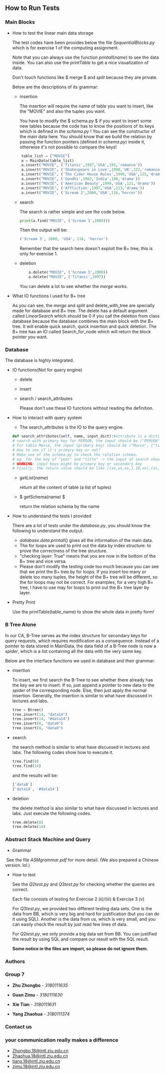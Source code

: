 ## How to Run Tests 

### Main Blocks

- How to test the linear main data storage

  The test codes have been provides below the file $SequentialBlocks.py$  which is for exercise 1 of the computing assignment. 

  Note that you can always use the function $printall(name)$ to see the data inside. You can also use the $printTable$ to get a nice visualization of data.

  Don't touch functions like $ merge $ and $split$ because they are private.

  Below are the descriptions of its grammar:

  - insertion

    The insertion will require the name of table you want to insert, like the "MOVIE" and also the tuples you want. 

    You have to modify the $ schema.py $ if you want to insert some new tables because the code has to know the positions of its keys which is defined in the $schema.py$ ! You can see the constructor of the main data here. You should know that we build the relation by passing the function pointers (defined in $schema.py$) inside it, otherwise it's not possible to compare the keys!

  ```python
      table_list = ["MOVIE"]
      a = MainData(table_list)
      a.insert("MOVIE", ('Titanic',1997,'USA',195,'romance'))
      a.insert("MOVIE", ('Shakespeare in Love',1998,'UK',122,'romance'))
      a.insert("MOVIE", ('The Cider House Rules',1999,'USA',125,'drama'))
      a.insert("MOVIE", ('Gandhi',1982,'India',188,'drama'))
      a.insert("MOVIE", ('American Beauty',1999,'USA',121,'drama'))
      a.insert("MOVIE", ('Affliction',1997,'USA',113,'drama'))
      a.insert("MOVIE", ('Scream 3',2000,'USA',116,'horror'))
  ```

  - search

    The search is rather simple and see the code below.

    ```python
    print(a.find("MOVIE", ('Scream 3',2000)))
    ```

    Then the output will be:

    ```python
    ('Scream 3', 2000, 'USA', 116, 'horror')
    ```

    Remember that the search here doesn't exploit the B+ tree, this is only for exercise 1.

  - deletion

    ```python
        a.delete("MOVIE", ('Scream 3',2000))
        a.delete("MOVIE", ('Titanic',1997))
    ```

    You can delete a lot to see whether the $merge$ works.

    

- What IO functions I used for B+ tree

  As you can see, the $merge$ and $split$ and $\text{delete_with_tree}$ are specially made for database and B+ tree. The delete has a default argument called $Linear Search$ which should be 0 if you call the deletion from class database because the database combines the main block with the B+ tree. It will enable quick search, quick insertion and quick deletion. The B+ tree has an IO called $\text{Search_for_node}$  which will return the block pointer you want.

### Database 

The database is highly integrated. 

- IO functions(Not for query engine)

  - delete

  - insert

  - search / search_attributes

    Please don't use these IO functions without reading the definition.

- How to interact with query system

  - The $\text{search_attributes}$  is the IO to the query engine.

  ```python 
  def search_attributes(self, name, input_dict):#attribute is a dictionary
  # search with primary key for PERSON, the input should be ("PERSON", {"id": "xxx"})
  # For table Movie, the input (primary key) should be ("Movie", {"title":"xxx", "year":"xxx"})
  # How to see if it's primary key or not?
  # Make use of the schema.py to check the relation schema.
  # eg. for the key of "year" and "title" -> the input of search should be title, year -> make sure the order is OK
  # WARNING: input keys might be primary key or secondary key
  # Finally, the return value should be like [(xx,xx,xx,1,10,xx),(xx,xx,xx,1,10,xx),(xx,xx,xx,1,10,xx)] -> a list of tuples
  ```

  - $getList(name)$

    return all the content of table (a list of tuples)

  - $ getSchema(name) $

    return the relation schema by the name

- How to understand the tests I provided

  There are a lot of tests under the $database.py$, you should know the following to understand the output.

  - $database.data.printall()$ gives all the information of the main data.
  - The for loops are used to print out the data by index structure: to prove the correctness of the tree structure.
  - "checking layer: True" means that you are now in the bottom of the B+ tree and vice versa.
  - Please don't modify the testing code too much because you can see that we print the B+ tree by for loops. If you insert too many or delete too many tuples, the height of the B+ tree will be different, so the for loops may not be correct. For examples, for a very high B+ tree, I have to use may for loops to print out the B+ tree layer by layer.

- Pretty Print

  Use the $\text{ printTable(table_name)}$ to show the whole data in pretty form!

### B Tree  Alone

In our CA, B-Tree serves as the index structure for secondary keys for query requests, which requires modification as a consequence. Instead of a pointer to data stored in MainData, the data field of a B-Tree node is now a $spider$, which is a list containing all the data with the very same key.

Below are the interface functions we used in database and their grammar:

  - insertion    
  
    To insert, we first search the B-Tree to see whether there already has the key we are to insert. If so, just append a pointer to new data to the $spider$ of the corresponding node. Else, then just apply the normal insertion. Generally, the insertion is similar to what have discussed in lectures and labs.

      ```python
      tree = Btree()
      tree.insert(14, "data14")
      tree.insert(14, "#data14")
      tree.insert(0, "data0")
      tree.insert(8, "data8")
      ```

  - search
  
    the search method is similar to what have discussed in lectures and labs. The following codes show how to execute it.
  
      ```python
      tree.find(8)
      tree.find(14)
      ```
    and the results will be:
      ```python
      ['data8']
      ['data14', '#data14']
      ```

  - deletion
    
    the delete method is also similar to what have discussed in lectures and labs. Just execute the following codes.
      ```python
      tree.delete(8)
      tree.delete(14)
      ```

### Abstract Stack Machine and Query

- Grammar

​	See the file $ASMgrammar.pdf$ for more detail. (We also prepared a Chinese version. lol.)

- How to test

  See the $Q2test.py$ and $Q3test.py$ for checking whether the queries are correct.
  
  Each file consists of testing for Exercise 2 (ii)/(iii) & Exercise 3 (v)
  
  For $Q3test.py$, we provided  two different testing data sets. One is the data from BB, which is very big and hard for justification (but you can do it using SQL). Another is the data from us, which is very small, and you can easily check the result by just read few lines of data.
  
  For $Q2test.py$, we only provide a  big data set from BB. You can justified the result by using SQL and compare our result with the SQL result.
  
  **Some notice in the files are import, so please do not ignore them.**



### Authors
### Group 7

* **Zhu Zhongbo** - *3180111635* 

* **Guan Zimu** - *3180111630*
  
* **Xie Tian** - *3180111631* 
  
*  **Yang Zhaohua** - *3180111374*



### Contact us
### your communication really makes a difference
* Zhongbo.18@intl.zju.edu.cn
* Zhaohua.18@intl.zju.edu.cn
* tianx.18@intl.zju.edu.cn
* zimu.18@intl.zju.edu.cn
